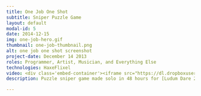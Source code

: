 ```yaml
---
title: One Job One Shot
subtitle: Sniper Puzzle Game
layout: default
modal-id: 5
date: 2014-12-15
img: one-job-hero.gif
thumbnail: one-job-thumbnail.png
alt: one job one shot screenshot
project-date: December 14 2013
roles: Programmer, Artist, Musician, and Everything Else
technologies: HaxeFlixel
video: <div class='embed-container'><iframe src="https://dl.dropboxusercontent.com/u/27104716/OneJobOneShot.swf" frameborder="0" allowfullscreen></iframe></div>
description: Puzzle sniper game made solo in 48 hours for [Ludum Dare 28](http://ludumdare.com/compo/ludum-dare-28/?action=preview&uid=30611) for the theme "You Only Get One". You're a sniper, and you have to take out every guard in the building, but you only get a one shot. Luckily, you can slow down time and curve your bullets around corners, and pierce or ricochet off walls. Voted **12th place** in the Theme category (out of 1281 games)! You can play the game in the window above if your browser supports Flash.

---
```

